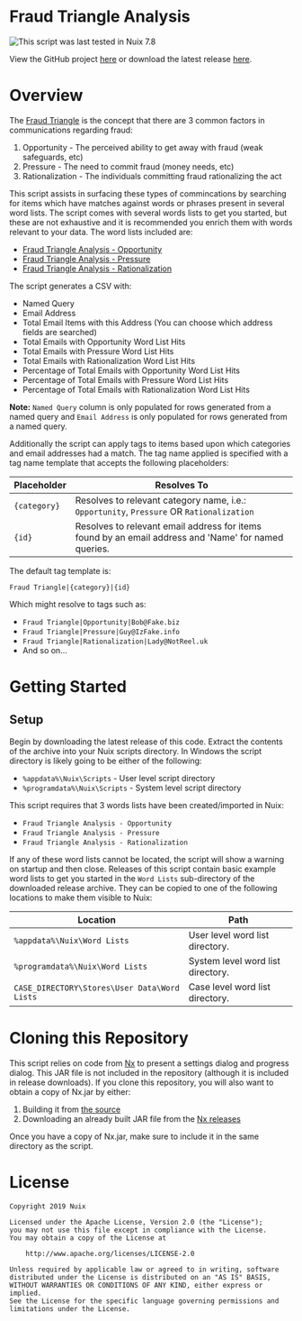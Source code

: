 Fraud Triangle Analysis
=======================

![This script was last tested in Nuix 7.8](https://img.shields.io/badge/Script%20Tested%20in%20Nuix-7.8-green.svg)

View the GitHub project [here](https://github.com/Nuix/Fraud-Triangle-Analysis) or download the latest release [here](https://github.com/Nuix/Fraud-Triangle-Analysis/releases).

# Overview

The [Fraud Triangle](https://en.wikipedia.org/wiki/Fraud_deterrence#Fraud_Triangle) is the concept that there are 3 common factors in communications regarding fraud:
1. Opportunity - The perceived ability to get away with fraud (weak safeguards, etc)
2. Pressure - The need to commit fraud (money needs, etc)
3. Rationalization - The individuals committing fraud rationalizing the act

This script assists in surfacing these types of commincations by searching for items which have matches against words or phrases present in several word lists.  The script comes with several words lists to get you started, but these are not exhaustive and it is recommended you enrich them with words relevant to your data.  The word lists included are:

- [Fraud Triangle Analysis - Opportunity](https://github.com/Nuix/Fraud-Triangle-Analysis/blob/master/Ruby/FraudTriangleAnalysis.nuixscript/Word%20Lists/Fraud%20Triangle%20Analysis%20-%20Opportunity.words)
- [Fraud Triangle Analysis - Pressure](https://github.com/Nuix/Fraud-Triangle-Analysis/blob/master/Ruby/FraudTriangleAnalysis.nuixscript/Word%20Lists/Fraud%20Triangle%20Analysis%20-%20Pressure.words)
- [Fraud Triangle Analysis - Rationalization](https://github.com/Nuix/Fraud-Triangle-Analysis/blob/master/Ruby/FraudTriangleAnalysis.nuixscript/Word%20Lists/Fraud%20Triangle%20Analysis%20-%20Rationalization.words)

The script generates a CSV with:

- Named Query
- Email Address
- Total Email Items with this Address (You can choose which address fields are searched)
- Total Emails with Opportunity Word List Hits
- Total Emails with Pressure Word List Hits
- Total Emails with Rationalization Word List Hits
- Percentage of Total Emails with Opportunity Word List Hits
- Percentage of Total Emails with Pressure Word List Hits
- Percentage of Total Emails with Rationalization Word List Hits

**Note:** `Named Query` column is only populated for rows generated from a named query and `Email Address` is only populated for rows generated from a named query.

Additionally the script can apply tags to items based upon which categories and email addresses had a match.  The tag name applied is specified with a tag name template that accepts the following placeholders:

| Placeholder | Resolves To |
|-------------|-------------|
| `{category}` | Resolves to relevant category name, i.e.: `Opportunity`, `Pressure` OR `Rationalization` |
| `{id}` |Resolves to relevant email address for items found by an email address and 'Name' for named queries. |

The default tag template is:

`Fraud Triangle|{category}|{id}`

Which might resolve to tags such as:

- `Fraud Triangle|Opportunity|Bob@Fake.biz`
- `Fraud Triangle|Pressure|Guy@IzFake.info`
- `Fraud Triangle|Rationalization|Lady@NotReel.uk`
- And so on...

# Getting Started

## Setup

Begin by downloading the latest release of this code.  Extract the contents of the archive into your Nuix scripts directory.  In Windows the script directory is likely going to be either of the following:

- `%appdata%\Nuix\Scripts` - User level script directory
- `%programdata%\Nuix\Scripts` - System level script directory

This script requires that 3 words lists have been created/imported in Nuix:

- `Fraud Triangle Analysis - Opportunity`
- `Fraud Triangle Analysis - Pressure`
- `Fraud Triangle Analysis - Rationalization`

If any of these word lists cannot be located, the script will show a warning on startup and then close.  Releases of this script contain basic example word lists to get you started in the `Word Lists` sub-directory of the downloaded release archive.  They can be copied to one of the following locations to make them visible to Nuix:

| Location | Path |
|----------|------|
| `%appdata%\Nuix\Word Lists` | User level word list directory. |
| `%programdata%\Nuix\Word Lists` | System level word list directory. |
| `CASE_DIRECTORY\Stores\User Data\Word Lists` | Case level word list directory. |

# Cloning this Repository

This script relies on code from [Nx](https://github.com/Nuix/Nx) to present a settings dialog and progress dialog.  This JAR file is not included in the repository (although it is included in release downloads).  If you clone this repository, you will also want to obtain a copy of Nx.jar by either:
1. Building it from [the source](https://github.com/Nuix/Nx)
2. Downloading an already built JAR file from the [Nx releases](https://github.com/Nuix/Nx/releases)

Once you have a copy of Nx.jar, make sure to include it in the same directory as the script.

# License

```
Copyright 2019 Nuix

Licensed under the Apache License, Version 2.0 (the "License");
you may not use this file except in compliance with the License.
You may obtain a copy of the License at

    http://www.apache.org/licenses/LICENSE-2.0

Unless required by applicable law or agreed to in writing, software
distributed under the License is distributed on an "AS IS" BASIS,
WITHOUT WARRANTIES OR CONDITIONS OF ANY KIND, either express or implied.
See the License for the specific language governing permissions and
limitations under the License.
```